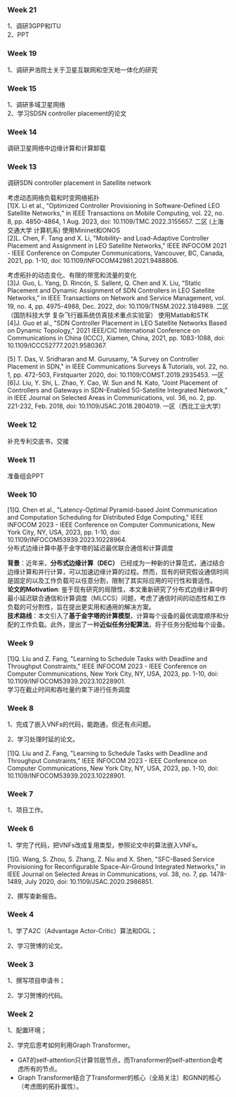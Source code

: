 ### Week 21
1、调研3GPP和ITU  
2、PPT

### Week 19
1、调研尹浩院士关于卫星互联网和空天地一体化的研究

### Week 15
1、调研多域卫星网络  
2、学习SDSN controller placement的论文

### Week 14
调研卫星网络中边缘计算和计算卸载

### Week 13
调研SDN controller placement in Satellite network  

考虑动态网络负载和时变网络拓扑  
[1]X. Li et al., “Optimized Controller Provisioning in Software-Defined LEO Satellite Networks,” in IEEE Transactions on Mobile Computing, vol. 22, no. 8, pp. 4850-4864, 1 Aug. 2023, doi: 10.1109/TMC.2022.3155657. 二区 (上海交通大学 计算机系) 使用Mininet和ONOS  
[2]L. Chen, F. Tang and X. Li, "Mobility- and Load-Adaptive Controller Placement and Assignment in LEO Satellite Networks," IEEE INFOCOM 2021 - IEEE Conference on Computer Communications, Vancouver, BC, Canada, 2021, pp. 1-10, doi: 10.1109/INFOCOM42981.2021.9488806.  

考虑拓扑的动态变化、有限的带宽和流量的变化  
[3]J. Guo, L. Yang, D. Rincón, S. Sallent, Q. Chen and X. Liu, “Static Placement and Dynamic Assignment of SDN Controllers in LEO Satellite Networks,” in IEEE Transactions on Network and Service Management, vol. 19, no. 4, pp. 4975-4988, Dec. 2022, doi: 10.1109/TNSM.2022.3184989. 二区（国防科技大学 复杂飞行器系统仿真技术重点实验室） 使用Matlab和STK  
[4]J. Guo et al., "SDN Controller Placement in LEO Satellite Networks Based on Dynamic Topology," 2021 IEEE/CIC International Conference on Communications in China (ICCC), Xiamen, China, 2021, pp. 1083-1088, doi: 10.1109/ICCC52777.2021.9580367.

[5]	T. Das, V. Sridharan and M. Gurusamy, "A Survey on Controller Placement in SDN," in IEEE Communications Surveys & Tutorials, vol. 22, no. 1, pp. 472-503, Firstquarter 2020, doi: 10.1109/COMST.2019.2935453.	一区  
[6]J. Liu, Y. Shi, L. Zhao, Y. Cao, W. Sun and N. Kato, "Joint Placement of Controllers and Gateways in SDN-Enabled 5G-Satellite Integrated Network," in IEEE Journal on Selected Areas in Communications, vol. 36, no. 2, pp. 221-232, Feb. 2018, doi: 10.1109/JSAC.2018.2804019. 一区（西北工业大学）  

### Week 12
补充专利交底书，交接

### Week 11
准备组会PPT

### Week 10
[1]Q. Chen et al., "Latency-Optimal Pyramid-based Joint Communication and Computation Scheduling for Distributed Edge Computing," IEEE INFOCOM 2023 - IEEE Conference on Computer Communications, New York City, NY, USA, 2023, pp. 1-10, doi: 10.1109/INFOCOM53939.2023.10228964.    
分布式边缘计算中基于金字塔的延迟最优联合通信和计算调度

**背景**：近年来，**分布式边缘计算（DEC）** 已经成为一种新的计算范式，通过结合边缘计算和并行计算，可以加速边缘计算的过程。然而，现有的研究假设通信时间是固定的以及工作负载可以任意分割，限制了其实际应用的可行性和普适性。  
**论文的Motivation**: 鉴于现有研究的局限性，本文重新研究了分布式边缘计算中的最小延迟联合通信和计算调度（MLCCS）问题，考虑了通信时间的动态性和工作负载的可分割性，旨在提出更实用和通用的解决方案。    
**技术路线**：本文引入了**基于金字塔的计算模型**，计算每个设备的最优调度顺序和分配的工作负载。此外，提出了一种**近似任务分配算法**，将子任务分配给每个设备。

### Week 9
[1]Q. Liu and Z. Fang, "Learning to Schedule Tasks with Deadline and Throughput Constraints," IEEE INFOCOM 2023 - IEEE Conference on Computer Communications, New York City, NY, USA, 2023, pp. 1-10, doi: 10.1109/INFOCOM53939.2023.10228901.   
学习在截止时间和吞吐量约束下进行任务调度

### Week 8

1、完成了嵌入VNFs的代码，能跑通，但还有点问题。

2、学习处理时延的论文。

[1]Q. Liu and Z. Fang, "Learning to Schedule Tasks with Deadline and Throughput Constraints," IEEE INFOCOM 2023 - IEEE Conference on Computer Communications, New York City, NY, USA, 2023, pp. 1-10, doi: 10.1109/INFOCOM53939.2023.10228901.

### Week 7

1、项目工作。

### Week 6

1、学完了代码，把VNFs改成复用类型，参照论文中的算法嵌入VNFs。

[1]G. Wang, S. Zhou, S. Zhang, Z. Niu and X. Shen, "SFC-Based Service Provisioning for Reconfigurable Space-Air-Ground Integrated Networks," in IEEE Journal on Selected Areas in Communications, vol. 38, no. 7, pp. 1478-1489, July 2020, doi: 10.1109/JSAC.2020.2986851.

2、撰写查新报告。

### Week 4

1、学了A2C（Advantage Actor-Critic）算法和DGL；

2、学习贺博的论文。


### Week 3

1、撰写项目申请书；

2、学习贺博的代码。


### Week 2

1、配置环境；

2、学完后思考如何利用Graph Transformer。
- GAT的self-attention只计算邻居节点，而Transformer的self-attention会考虑所有的节点。
- Graph Transformer结合了Transformer的核心（全局关注）和GNN的核心（考虑图的拓扑属性）。
